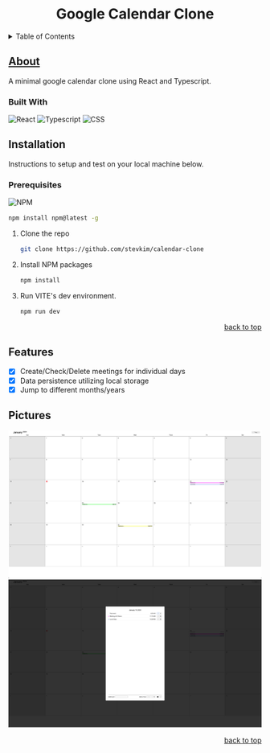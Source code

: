 <a id='readme-top'></a>

<h1 align='center'>
  Google Calendar Clone
</h1>

<details>
  <summary>Table of Contents</summary>
  <ol>
    <li>
      <a href='#about'>About</a>
      <ul>
        <li>
          <a href='#built-with'>Built with</a>
        </li>
      </ul>
    </li>
    <li>
      <a href='install'>Installation</a>
      <ul>
        <li>
          <a href='#prereq'>Prerequisites</a>
        </li>
      </ul>
    </li>
    <li>
      <a href='#features'>Features</a>
    </li>
    <li>
      <a href='#pictures'>Pictures/a>
    </li>
  </ol>
</details>

## About
<a id='about'></a>
A minimal google calendar clone using React and Typescript.

### Built With
<a id='built0with'></a>
![React](https://img.shields.io/badge/React-20232A?style=for-the-badge&logo=react&logoColor=61DAFB)
![Typescript](https://img.shields.io/badge/TypeScript-007ACC?style=for-the-badge&logo=typescript&logoColor=white)
![CSS](https://img.shields.io/badge/CSS3-1572B6?style=for-the-badge&logo=css3&logoColor=white)

## Installation
<a id='install'></a>
<p>
    Instructions to setup and test on your local machine below.
</p>

### Prerequisites
<a id='prereq'></a>
![NPM](https://img.shields.io/badge/NPM-%23000000.svg?style=for-the-badge&logo=npm&logoColor=white)

```sh
npm install npm@latest -g 
```

1. Clone the repo
   ```sh
   git clone https://github.com/stevkim/calendar-clone
   ```
1. Install NPM packages
   ```sh
   npm install
   ```
1. Run VITE's dev environment.
   ```sh
   npm run dev
   ```
<p align="right"><a href="#readme-top">back to top</a></p>

## Features
<a id='features'></a>
- [x] Create/Check/Delete meetings for individual days
- [x] Data persistence utilizing local storage
- [x] Jump to different months/years

## Pictures
<a id='pictures'></a>
<img src='https://github.com/stevkim/calendar-clone/blob/main/images/main.png' />
<img src='https://github.com/stevkim/calendar-clone/blob/main/images/form.png' />
<p align="right"><a href="#readme-top">back to top</a></p>
